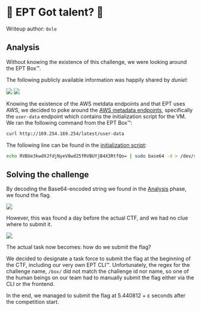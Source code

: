 # 👶 EPT Got talent? 👶

Writeup author: `0xle`

## Analysis

Without knowing the existence of this challenge, we were looking around the EPT Box™.

The following publicly available information was happily shared by *duniel*:

![](duniel1.png)
![](duniel2.png)

Knowing the existence of the AWS metdata endpoints and that EPT uses AWS, we
decided to poke around
the [AWS metadata endpoints](https://docs.aws.amazon.com/AWSEC2/latest/UserGuide/ec2-instance-metadata.html#instancedata-data-categories),
specifically the `user-data` endpoint which contains the initialization script for the VM. We ran the following command
from the EPT Box™:

```bash
curl http://169.254.169.254/latest/user-data
```

The following line can be found in the [initialization script](init.sh):

```bash
echo RVBUe3kwdXJfdjNyeV8wd25fRVBUYjB4X3RtfQo= | sudo base64 -d > /dev/shm/.secret
```

## Solving the challenge

By decoding the Base64-encoded string we found in the [Analysis](#analysis) phase, we found the flag.

![](solve.png)

However, this was found a day before the actual CTF, and we had no clue where to submit it.

![](discord.png)

The actual task now becomes: how do we submit the flag?

We decided to designate a task force to submit the flag at the beginning of the CTF, including our very own EPT CLI™.
Unfortunately, the regex for the challenge name, `/box/` did not match the challenge id nor name, so one of the human
beings on our team had to manually submit the flag either via the CLI or the frontend.

In the end, we managed to submit the flag at 5.440812 + ε seconds after the competition start.

